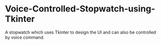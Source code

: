 # Voice-Controlled-Stopwatch-using-Tkinter
A stopwatch which uses Tkinter to design the UI and can also be controlled by voice command.
